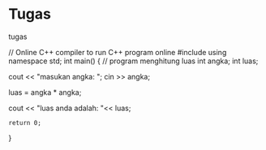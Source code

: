 # Tugas
tugas

// Online C++ compiler to run C++ program online
#include <iostream>
using namespace std;
int main() {
// program menghitung luas
int angka;
int luas;

cout << "masukan angka: ";
cin >> angka;

luas = angka * angka;

cout << "luas anda adalah: "<< luas;

    return 0;
}

